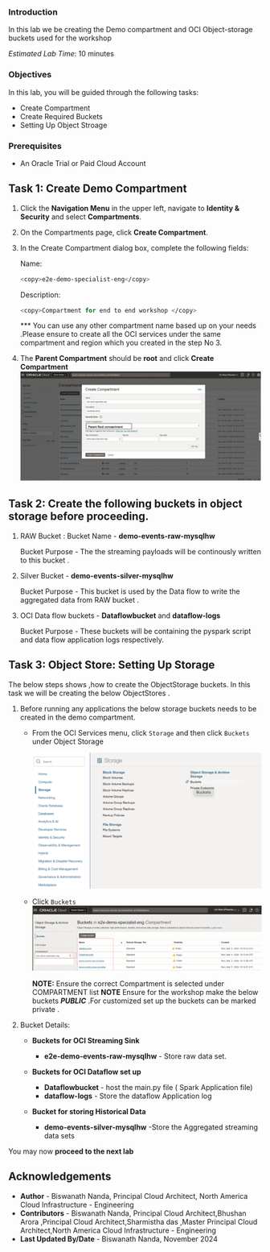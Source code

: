 ### Introduction

In this lab we be creating the Demo compartment and OCI Object-storage buckets used for the workshop

_Estimated Lab Time_: 10 minutes

### Objectives

In this lab, you will be guided through the following tasks:

- Create Compartment
- Create Required Buckets
- Setting Up Object Stroage

### Prerequisites

- An Oracle Trial or Paid Cloud Account


## Task 1: Create Demo Compartment

1. Click the **Navigation Menu** in the upper left, navigate to **Identity & Security** and select **Compartments**.

2. On the Compartments page, click **Create Compartment**.

3. In the Create Compartment dialog box, complete the following fields:

    Name:

    ```bash
    <copy>e2e-demo-specialist-eng</copy>
    ```

    Description:

    ```bash
    <copy>Compartment for end to end workshop </copy>
    ```
   *** You can use any other compartment name based up on your needs .Please ensure to create all the OCI services under the same compartment and region which you created in the step No 3.
4. The **Parent Compartment** should be **root** and click **Create Compartment**
    ![VCN](./images/compartment-create.png "create the compartment")

## Task 2: Create the following buckets in object storage before proceeding. 
1. RAW Bucket :
   Bucket Name - **demo-events-raw-mysqlhw**
   
   Bucket Purpose - The the streaming payloads will be continously written to this bucket .
2. Silver Bucket - **demo-events-silver-mysqlhw**
   
   Bucket Purpose - This bucket is used by the Data flow to write the aggregated data from RAW bucket .

3. OCI Data flow buckets - **Dataflowbucket** and **dataflow-logs**
   
   Bucket Purpose - These buckets will be containing the pyspark script and data flow application logs respectively.


## Task 3: Object Store: Setting Up Storage
The below steps shows ,how to create the ObjectStorage buckets. In this task we will be creating the below ObjectStores .

1. Before running any applications the below storage buckets needs to be created in the demo compartment.
    
    * From the OCI Services menu, click `Storage` and then click `Buckets` under Object Storage

       ![](images/obj-storage-01.png " ")

    * Click `Buckets`
       ![](images/bucket.png " ")

      **NOTE:** Ensure the correct Compartment is selected under COMPARTMENT list
      **NOTE** Ensure for the workshop make the below buckets ***PUBLIC*** .For customized set up the buckets can be marked private .
2. Bucket Details:
   
    * **Buckets for OCI Streaming Sink** 
         * **e2e-demo-events-raw-mysqlhw** - Store raw data set.
      
    * **Buckets for OCI Dataflow set up**
         * **Dataflowbucket** - host the main.py file ( Spark Application file)
         * **dataflow-logs** - Store the dataflow Application log
    * **Bucket for storing Historical Data**
         * **demo-events-silver-mysqlhw** -Store the Aggregated streaming data sets 

You may now **proceed to the next lab**

## Acknowledgements
* **Author** - Biswanath Nanda, Principal Cloud Architect, North America Cloud Infrastructure - Engineering
* **Contributors** -  Biswanath Nanda, Principal Cloud Architect,Bhushan Arora ,Principal Cloud Architect,Sharmistha das ,Master Principal Cloud Architect,North America Cloud Infrastructure - Engineering
* **Last Updated By/Date** - Biswanath Nanda, November 2024
